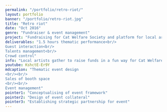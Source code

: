 ```yaml
---
permalink: "/portfolio/retro-riot/"
layout: portfolio
banner: "/portfolio/retro-riot.jpg"
title: "Retro riot"
date: "Oct 2016"
genre: "Fundraiser & event management"
project: "Fundraising for Cat Welfare Society and platform for local artists"
deliverables: "1.5 hours thematic performance<br/>
Guest interaction<br/>
Talents management<br/>
Crowd control"
info: "Local artists gather to raise funds in a fun way for Cat Welfare Society"
youtube: KshctE-Er9Y
mdcaption: "Thematic event design
<br/><br/>
Sales of booth space
<br/><br/>
Event management"
pointer1: "Conceptualising of event framework"
pointer2: "Design of event collateral"
pointer3: "Establishing strategic partnership for event"
---
```

